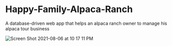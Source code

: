 # Happy-Family-Alpaca-Ranch
A database-driven web app that helps an alpaca ranch owner to manage his alpaca tour business

![Screen Shot 2021-08-06 at 10 17 11 PM](https://user-images.githubusercontent.com/13109013/128588975-b28786a9-b02c-4bc9-9f78-1298d1562a12.png)
